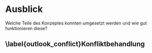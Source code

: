 # Ausblick

Welche Teile des Konzeptes konnten umgesetzt werden und wie gut funktionieren diese?

## \label{outlook_conflict}Konfliktbehandlung

